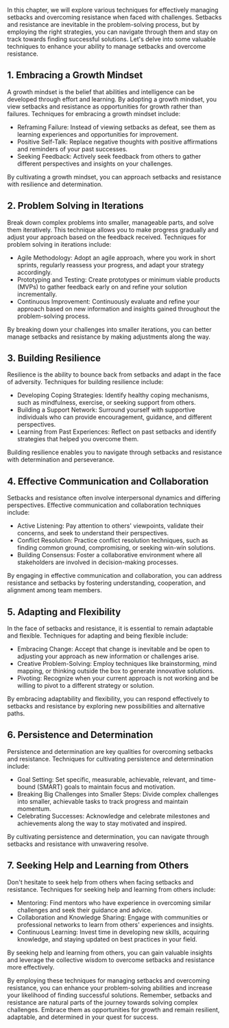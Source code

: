 
In this chapter, we will explore various techniques for effectively managing setbacks and overcoming resistance when faced with challenges. Setbacks and resistance are inevitable in the problem-solving process, but by employing the right strategies, you can navigate through them and stay on track towards finding successful solutions. Let's delve into some valuable techniques to enhance your ability to manage setbacks and overcome resistance.

**1. Embracing a Growth Mindset**
---------------------------------

A growth mindset is the belief that abilities and intelligence can be developed through effort and learning. By adopting a growth mindset, you view setbacks and resistance as opportunities for growth rather than failures. Techniques for embracing a growth mindset include:

* Reframing Failure: Instead of viewing setbacks as defeat, see them as learning experiences and opportunities for improvement.
* Positive Self-Talk: Replace negative thoughts with positive affirmations and reminders of your past successes.
* Seeking Feedback: Actively seek feedback from others to gather different perspectives and insights on your challenges.

By cultivating a growth mindset, you can approach setbacks and resistance with resilience and determination.

**2. Problem Solving in Iterations**
------------------------------------

Break down complex problems into smaller, manageable parts, and solve them iteratively. This technique allows you to make progress gradually and adjust your approach based on the feedback received. Techniques for problem solving in iterations include:

* Agile Methodology: Adopt an agile approach, where you work in short sprints, regularly reassess your progress, and adapt your strategy accordingly.
* Prototyping and Testing: Create prototypes or minimum viable products (MVPs) to gather feedback early on and refine your solution incrementally.
* Continuous Improvement: Continuously evaluate and refine your approach based on new information and insights gained throughout the problem-solving process.

By breaking down your challenges into smaller iterations, you can better manage setbacks and resistance by making adjustments along the way.

**3. Building Resilience**
--------------------------

Resilience is the ability to bounce back from setbacks and adapt in the face of adversity. Techniques for building resilience include:

* Developing Coping Strategies: Identify healthy coping mechanisms, such as mindfulness, exercise, or seeking support from others.
* Building a Support Network: Surround yourself with supportive individuals who can provide encouragement, guidance, and different perspectives.
* Learning from Past Experiences: Reflect on past setbacks and identify strategies that helped you overcome them.

Building resilience enables you to navigate through setbacks and resistance with determination and perseverance.

**4. Effective Communication and Collaboration**
------------------------------------------------

Setbacks and resistance often involve interpersonal dynamics and differing perspectives. Effective communication and collaboration techniques include:

* Active Listening: Pay attention to others' viewpoints, validate their concerns, and seek to understand their perspectives.
* Conflict Resolution: Practice conflict resolution techniques, such as finding common ground, compromising, or seeking win-win solutions.
* Building Consensus: Foster a collaborative environment where all stakeholders are involved in decision-making processes.

By engaging in effective communication and collaboration, you can address resistance and setbacks by fostering understanding, cooperation, and alignment among team members.

**5. Adapting and Flexibility**
-------------------------------

In the face of setbacks and resistance, it is essential to remain adaptable and flexible. Techniques for adapting and being flexible include:

* Embracing Change: Accept that change is inevitable and be open to adjusting your approach as new information or challenges arise.
* Creative Problem-Solving: Employ techniques like brainstorming, mind mapping, or thinking outside the box to generate innovative solutions.
* Pivoting: Recognize when your current approach is not working and be willing to pivot to a different strategy or solution.

By embracing adaptability and flexibility, you can respond effectively to setbacks and resistance by exploring new possibilities and alternative paths.

**6. Persistence and Determination**
------------------------------------

Persistence and determination are key qualities for overcoming setbacks and resistance. Techniques for cultivating persistence and determination include:

* Goal Setting: Set specific, measurable, achievable, relevant, and time-bound (SMART) goals to maintain focus and motivation.
* Breaking Big Challenges into Smaller Steps: Divide complex challenges into smaller, achievable tasks to track progress and maintain momentum.
* Celebrating Successes: Acknowledge and celebrate milestones and achievements along the way to stay motivated and inspired.

By cultivating persistence and determination, you can navigate through setbacks and resistance with unwavering resolve.

**7. Seeking Help and Learning from Others**
--------------------------------------------

Don't hesitate to seek help from others when facing setbacks and resistance. Techniques for seeking help and learning from others include:

* Mentoring: Find mentors who have experience in overcoming similar challenges and seek their guidance and advice.
* Collaboration and Knowledge Sharing: Engage with communities or professional networks to learn from others' experiences and insights.
* Continuous Learning: Invest time in developing new skills, acquiring knowledge, and staying updated on best practices in your field.

By seeking help and learning from others, you can gain valuable insights and leverage the collective wisdom to overcome setbacks and resistance more effectively.

By employing these techniques for managing setbacks and overcoming resistance, you can enhance your problem-solving abilities and increase your likelihood of finding successful solutions. Remember, setbacks and resistance are natural parts of the journey towards solving complex challenges. Embrace them as opportunities for growth and remain resilient, adaptable, and determined in your quest for success.
